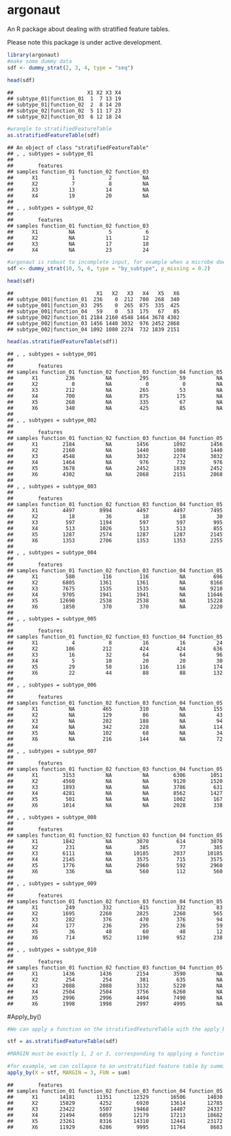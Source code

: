 # argonaut

An R package about dealing with stratified feature tables.

Please note this package is under active development.

``` r
library(argonaut)
#make some dummy data
sdf <- dummy_strat(2, 3, 4, type = "seq")
 
head(sdf)
```

    ##                        X1 X2 X3 X4
    ## subtype_01|function_01  1  7 13 19
    ## subtype_01|function_02  2  8 14 20
    ## subtype_02|function_02  5 11 17 23
    ## subtype_02|function_03  6 12 18 24

``` r
#wrangle to stratifiedFeatureTable
as.stratifiedFeatureTable(sdf)
```

    ## An object of class "stratifiedFeatureTable"
    ## , , subtypes = subtype_01
    ## 
    ##        features
    ## samples function_01 function_02 function_03
    ##      X1           1           2          NA
    ##      X2           7           8          NA
    ##      X3          13          14          NA
    ##      X4          19          20          NA
    ## 
    ## , , subtypes = subtype_02
    ## 
    ##        features
    ## samples function_01 function_02 function_03
    ##      X1          NA           5           6
    ##      X2          NA          11          12
    ##      X3          NA          17          18
    ##      X4          NA          23          24

``` r
#argonaut is robust to incomplete input, for example when a microbe doesn't have a gene. 
sdf <- dummy_strat(10, 5, 6, type = "by_subtype", p_missing = 0.2)

head(sdf)
```

    ##                           X1   X2   X3   X4   X5   X6
    ## subtype_001|function_01  236    0  212  700  268  340
    ## subtype_001|function_03  295    0  265  875  335  425
    ## subtype_001|function_04   59    0   53  175   67   85
    ## subtype_002|function_01 2184 2160 4548 1464 3678 4302
    ## subtype_002|function_03 1456 1440 3032  976 2452 2868
    ## subtype_002|function_04 1092 1080 2274  732 1839 2151

``` r
head(as.stratifiedFeatureTable(sdf))
```

    ## , , subtypes = subtype_001
    ## 
    ##        features
    ## samples function_01 function_02 function_03 function_04 function_05
    ##      X1         236          NA         295          59          NA
    ##      X2           0          NA           0           0          NA
    ##      X3         212          NA         265          53          NA
    ##      X4         700          NA         875         175          NA
    ##      X5         268          NA         335          67          NA
    ##      X6         340          NA         425          85          NA
    ## 
    ## , , subtypes = subtype_002
    ## 
    ##        features
    ## samples function_01 function_02 function_03 function_04 function_05
    ##      X1        2184          NA        1456        1092        1456
    ##      X2        2160          NA        1440        1080        1440
    ##      X3        4548          NA        3032        2274        3032
    ##      X4        1464          NA         976         732         976
    ##      X5        3678          NA        2452        1839        2452
    ##      X6        4302          NA        2868        2151        2868
    ## 
    ## , , subtypes = subtype_003
    ## 
    ##        features
    ## samples function_01 function_02 function_03 function_04 function_05
    ##      X1        4497        8994        4497        4497        7495
    ##      X2          18          36          18          18          30
    ##      X3         597        1194         597         597         995
    ##      X4         513        1026         513         513         855
    ##      X5        1287        2574        1287        1287        2145
    ##      X6        1353        2706        1353        1353        2255
    ## 
    ## , , subtypes = subtype_004
    ## 
    ##        features
    ## samples function_01 function_02 function_03 function_04 function_05
    ##      X1         580         116         116          NA         696
    ##      X2        6805        1361        1361          NA        8166
    ##      X3        7675        1535        1535          NA        9210
    ##      X4        9705        1941        1941          NA       11646
    ##      X5       12690        2538        2538          NA       15228
    ##      X6        1850         370         370          NA        2220
    ## 
    ## , , subtypes = subtype_005
    ## 
    ##        features
    ## samples function_01 function_02 function_03 function_04 function_05
    ##      X1           4           8          16          16          24
    ##      X2         106         212         424         424         636
    ##      X3          16          32          64          64          96
    ##      X4           5          10          20          20          30
    ##      X5          29          58         116         116         174
    ##      X6          22          44          88          88         132
    ## 
    ## , , subtypes = subtype_006
    ## 
    ##        features
    ## samples function_01 function_02 function_03 function_04 function_05
    ##      X1          NA         465         310          NA         155
    ##      X2          NA         129          86          NA          43
    ##      X3          NA         282         188          NA          94
    ##      X4          NA         342         228          NA         114
    ##      X5          NA         102          68          NA          34
    ##      X6          NA         216         144          NA          72
    ## 
    ## , , subtypes = subtype_007
    ## 
    ##        features
    ## samples function_01 function_02 function_03 function_04 function_05
    ##      X1        3153          NA          NA        6306        1051
    ##      X2        4560          NA          NA        9120        1520
    ##      X3        1893          NA          NA        3786         631
    ##      X4        4281          NA          NA        8562        1427
    ##      X5         501          NA          NA        1002         167
    ##      X6        1014          NA          NA        2028         338
    ## 
    ## , , subtypes = subtype_008
    ## 
    ##        features
    ## samples function_01 function_02 function_03 function_04 function_05
    ##      X1        1842          NA        3070         614        3070
    ##      X2         231          NA         385          77         385
    ##      X3        6111          NA       10185        2037       10185
    ##      X4        2145          NA        3575         715        3575
    ##      X5        1776          NA        2960         592        2960
    ##      X6         336          NA         560         112         560
    ## 
    ## , , subtypes = subtype_009
    ## 
    ##        features
    ## samples function_01 function_02 function_03 function_04 function_05
    ##      X1         249         332         415         332          83
    ##      X2        1695        2260        2825        2260         565
    ##      X3         282         376         470         376          94
    ##      X4         177         236         295         236          59
    ##      X5          36          48          60          48          12
    ##      X6         714         952        1190         952         238
    ## 
    ## , , subtypes = subtype_010
    ## 
    ##        features
    ## samples function_01 function_02 function_03 function_04 function_05
    ##      X1        1436        1436        2154        3590          NA
    ##      X2         254         254         381         635          NA
    ##      X3        2088        2088        3132        5220          NA
    ##      X4        2504        2504        3756        6260          NA
    ##      X5        2996        2996        4494        7490          NA
    ##      X6        1998        1998        2997        4995          NA

\#Apply_by()

``` r
#We can apply a function on the stratifiedFeatureTable with the apply_by() function. 

stf = as.stratifiedFeatureTable(sdf)

#MARGIN must be exactly 1, 2 or 3, corresponding to applying a function on all observations (1) per sample, (2) per feature or (3) per subtype.  

#for example, we can collapse to an unstratified feature table by summing all subtypes of the same feature. 
apply_by(X = stf, MARGIN = 3, FUN = sum)
```

    ##        features
    ## samples function_01 function_02 function_03 function_04 function_05
    ##      X1       14181       11351       12329       16506       14030
    ##      X2       15829        4252        6920       13614       12785
    ##      X3       23422        5507       19468       14407       24337
    ##      X4       21494        6059       12179       17213       18682
    ##      X5       23261        8316       14310       12441       23172
    ##      X6       11929        6286        9995       11764        8683
